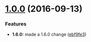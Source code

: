 <a name="1.0.0"></a>
# [1.0.0](https://github.com/ajdruff/github-easy-release/compare/v1.5.0...v1.0.0) (2016-09-13)


### Features

* **1.6.0:**  made a 1.6.0 change ([ebf9fe3](https://github.com/ajdruff/github-easy-release/commit/ebf9fe3))



